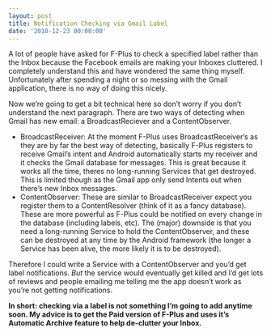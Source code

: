 ```yaml
---
layout: post
title: Notification Checking via Gmail Label
date: '2010-12-23 00:00:00'
---
```


A lot of people have asked for F-Plus to check a specified label rather than the Inbox because the Facebook emails are making your Inboxes cluttered. I completely understand this and have wondered the same thing myself. Unfortunately after spending a night or so messing with the Gmail application, there is no way of doing this nicely.

Now we&#8217;re going to get a bit technical here so don&#8217;t worry if you don&#8217;t understand the next paragraph. There are two ways of detecting when Gmail has new email: a BroadcastReciever and a ContentObserver.

*   BroadcastReceiver: At the moment F-Plus uses BroadcastReceiver&#8217;s as they are by far the best way of detecting, basically F-Plus registers to receive Gmail&#8217;s intent and Android automatically starts my receiver and it checks the Gmail database for messages. This is great because it works all the time, theres no long-running Services that get destroyed. This is limited though as the Gmail app only send Intents out when there&#8217;s new Inbox messages.
*   ContentObserver: These are similar to BroadcastReceiver expect you register them to a ContentResolver (think of it as a fancy database). These are more powerful as F-Plus could be notified on every change in the database (including labels, etc). The (major) downside is that you need a long-running Service to hold the ContentObserver, and these can be destroyed at any time by the Android framework (the longer a Service has been alive, the more likely it is to be destroyed).

Therefore I could write a Service with a ContentObserver and you&#8217;d get label notifications. *But* the service would eventually get killed and I&#8217;d get lots of reviews and people emailing me telling me the app doesn&#8217;t work as you&#8217;re not getting notifications.

**In short: checking via a label is not something I&#8217;m going to add anytime soon. My advice is to get the Paid version of F-Plus and uses it&#8217;s Automatic Archive feature to help de-clutter your Inbox.**